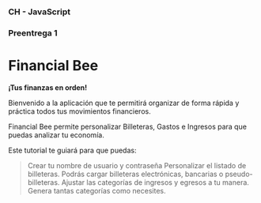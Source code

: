 ### CH - JavaScript
### Preentrega 1

# Financial Bee

**¡Tus finanzas en orden!**

Bienvenido a la aplicación que te permitirá organizar de forma rápida y práctica todos tus movimientos financieros.

Financial Bee permite personalizar Billeteras, Gastos e Ingresos para que puedas analizar tu economía.

Este tutorial te guiará para que puedas:
> Crear tu nombre de usuario y contraseña</li>
> Personalizar el listado de billeteras. Podrás cargar billeteras electrónicas, bancarias o pseudo-billeteras.
> Ajustar las categorías de ingresos y egresos a tu manera. Genera tantas categorías como necesites.
